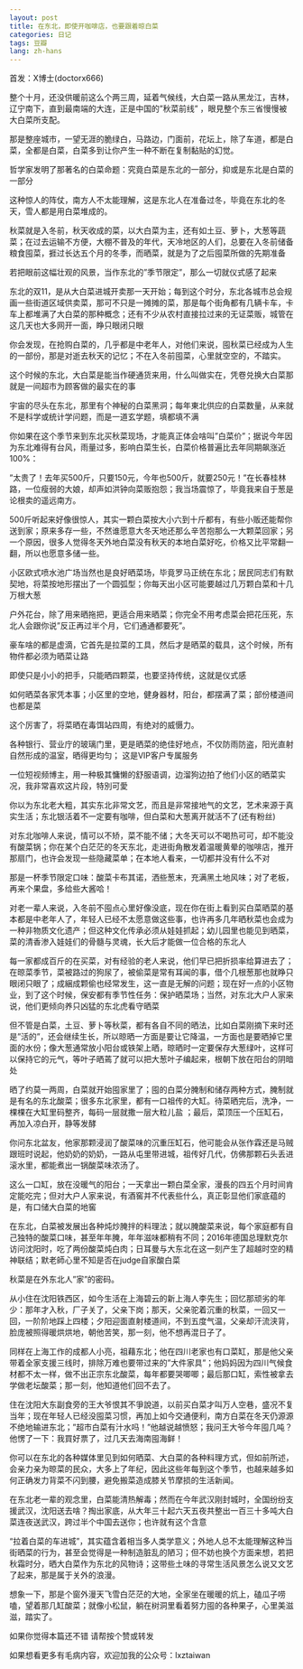 ```yaml
---
layout: post
title: 在东北，即使开咖啡店，也要跟着晾白菜
categories: 日记
tags: 豆瓣
lang: zh-hans
---
```

首发：X博士(doctorx666)

整个十月，还没供暖前这么个两三周，延着气候线，大白菜一路从黑龙江，吉林，辽宁南下，直到最南端的大连，正是中国的”秋菜前线” ，眼見整个东三省慢慢被大白菜所支配。

那是整座城市，一望无涯的脆绿白，马路边，门面前，花坛上，除了车道，都是白菜，全都是白菜，白菜多到让你产生一种不断在复制黏贴的幻觉。

哲学家发明了那著名的白菜命题：究竟白菜是东北的一部分，抑或是东北是白菜的一部分

这种惊人的阵仗，南方人不太能理解，这是东北人在准备过冬，毕竟在东北的冬天，雪人都是用白菜堆成的。

秋菜就是入冬前，秋天收成的菜，以大白菜为主，还有如土豆、萝卜，大葱等蔬菜；在过去运输不方便，大棚不普及的年代，天冷地区的人们，总要在入冬前储备粮食囤菜，捱过长达五个月的冬季，而晒菜，就是为了之后囤菜所做的先期准备

若把眼前这幅壮观的风景，当作东北的”季节限定”，那么一切就仪式感了起来

东北的双11，是从大白菜进城开卖那一天开始；每到这个时分，东北各城市总会规画一些街道区域供卖菜，那可不只是一摊摊的菜，那是每个街角都有几辆卡车，卡车上都堆满了大白菜的那种概念；还有不少从农村直接拉过来的无证菜贩，城管在这几天也大多网开一面，睁只眼闭只眼

你会发现，在抢购白菜的，几乎都是中老年人，对他们来说，囤秋菜已经成为人生的一部份，那是对逝去秋天的记忆；不在入冬前囤菜，心里就空空的，不踏实。

这个时候的东北，大白菜是能当作硬通货来用，什么叫做实在，凭卷兑换大白菜那就是一间超市为顾客做的最实在的事

宇宙的尽头在东北，那里有个神秘的白菜黑洞；每年東北供应的白菜数量，从来就不是科学或统计学问题，而是一道玄学题，填都填不满

你如果在这个季节来到东北买秋菜现场，才能真正体会啥叫”白菜价”；据说今年因为东北难得有台风，雨量过多，影响白菜生长，白菜价格普遍比去年同期飙涨近100%：

”太贵了！去年买500斤，只要150元，今年也500斤，就要250元！”在长春桂林路，一位瘦弱的大娘，却声如洪钟向菜贩抱怨；我当场震惊了，毕竟我来自于葱是论根卖的遥远南方。

500斤听起来好像很惊人，其实一颗白菜按大小六到十斤都有，有些小贩还能帮你送到家；原来多存一些，不然谁愿意大冬天地还那么辛苦抱那么一大颗菜回家；另一个原因，很多人觉得冬天外地白菜没有秋天的本地白菜好吃，价格又比平常翻一翻，所以也愿意多储一些。

小区欧式喷水池广场当然也是良好晒菜场，毕竟罗马正统在东北；居民同志们有默契地，将菜按地形摆出了一个圆弧型；你每天出小区可能要越过几万颗白菜和十几万根大葱

户外花台，除了用来晒拖把，更适合用来晒菜；你完全不用考虑菜会把花压死，东北人会跟你说”反正再过半个月，它们通通都要死”。

豪车啥的都是虚滴，它首先是拉菜的工具，然后才是晒菜的载具，这个时候，所有物件都必须为晒菜让路

即使只是小小的把手，只能晒四颗菜，也要坚持传统，这就是仪式感

如何晒菜各家凭本事；小区里的空地，健身器材，阳台，都摆满了菜；部份楼道间也都是菜

这个厉害了，将菜晒在毒饵站四周，有绝对的威慑力。

各种银行、营业庁的玻璃门里，更是晒菜的绝佳好地点，不仅防雨防盗，阳光直射自然形成的温室，晒得更均匀； 这是VIP客户专属服务

一位短视频博主，用一种极其慵懒的舒服语调，边溜狗边拍了他们小区的晒菜实况，我非常喜欢这片段，特別可愛

你以为东北老大粗，其实东北非常文艺，而且是非常接地气的文艺，艺术来源于真实生活；东北银活着不一定要有咖啡，但白菜和大葱离开就活不了(还有粉丝)

对东北咖啡人来说，情可以不矫，菜不能不储；大冬天可以不喝热可可，却不能没有酸菜锅；你在某个白茫茫的冬天东北，走进街角散发着温暖黄晕的咖啡店，推开那扇门，也许会发现一些隐藏菜单；在本地人看来，一切都并没有什么不对

那是一杯季节限定口味：酸菜卡布其诺，洒些葱末，充满黑土地风味；对了老板，再来个果盘，多给些大酱哈！

对老一辈人来说，入冬前不囤点心里好像没底，现在你在街上看到买白菜晒菜的基本都是中老年人了，年轻人已经不太愿意做这些事，也许再多几年晒秋菜也会成为一种非物质文化遗产；但这种文化传承必须从娃娃抓起；幼儿园里也能见到晒菜，菜的清香渗入娃娃们的骨髓与灵魂，长大后才能做一位合格的东北人

每一家都成百斤的在买菜，对有经验的老人来说，他们早已把折损率给算进去了；在晾菜季节，菜被路过的狗尿了，被偷菜是常有耳闻的事，借个几根葱那也就睁只眼闭只眼了；成綑成颗偷也经常发生，这一直是无解的问题；现在好一点的小区物业，到了这个时候，保安都有季节性任务：保护晒菜场；当然，对东北大户人家来说，他们更倾向养只凶猛的东北虎看守晒菜

但不管是白菜，土豆、萝卜等秋菜，都有各自不同的晒法，比如白菜刚摘下来时还是”活的”，还会继续生长，所以晾晒一方面是要让它降温，一方面也是要晒掉它里面的水份；像大葱通常放小阳台或铁架上晒，晾晒时一定要保存大葱绿叶，这样可以保持它的元气，等叶子晒蔫了就可以把大葱叶子编起来，根朝下放在阳台的阴暗处

晒了约莫一两周，白菜就开始囤家里了；囤的白菜分腌制和储存两种方式，腌制就是有名的东北酸菜；很多东北家里，都有一口祖传的大缸。待菜晒完后，洗净，一棵棵在大缸里码整齐，每码一层就撒一层大粒儿盐 ；最后，菜顶压一个压缸石，再加入凉白开，静等发酵

你问东北盆友，他家那颗浸润了酸菜味的沉重压缸石，他可能会从张作霖还是马贼跟班时说起，他奶奶的奶奶，一路从屯里带进城，祖传好几代，仿佛那颗石头丢进滚水里，都能煮出一锅酸菜味浓汤了。

这么一口缸，放在没暖气的阳台；一天拿出一颗白菜全家，漫長的四五个月时间肯定能吃完；但对大户人家来说，有酒窖并不代表些什么，真正彰显他们家底蕴的是，有口储大白菜的地窖

在东北，白菜被发展出各种炖炒腌拌的料理法；就以腌酸菜来说，每个家庭都有自己独特的酸菜口味，甚至年年腌，年年滋味都稍有不同；2016年德国总理默克尔访问沈阳时，吃了两份酸菜炖白肉；日耳曼与大东北在这一刻产生了超越时空的精神联结；默老師心里不知是否在judge自家酸白菜

秋菜是在外东北人”家”的密码。

从小住在沈阳铁西区，如今生活在上海碧云的新上海人李先生；回忆那顽劣的年少：那年才入秋，厂子关了，父亲下岗；那天，父亲驼着沉重的秋菜，一回又一回，一阶阶地踩上四楼；夕阳迎面直射楼道间，不到五度气温，父亲却汗流浃背，脸庞被照得暖烘烘地，朝他苦笑，那一刻，他不想再混日子了。

同样在上海工作的成都人小亮，祖藉东北；他在四川老家也有口菜缸，那是他父亲带着全家支援三线时，排除万难也要带过来的”大件家具”；他妈妈因为四川气候食材都不太一样，做不出正宗东北酸菜，每年都要哭唧唧；最后那口缸，索性被拿去学做老坛酸菜；那一刻，他知道他们回不去了。

住在沈阳大东副食旁的王大爷恨其不爭說道，以前买白菜才叫万人空巷，盛况不复当年；现在年轻人已经没囤菜习惯，再加上如今交通便利，南方白菜在冬天仍源源不绝地输进东北；”超市白菜有汁水吗！”他越说越愤怒；我问王大爷今年囤几吨？他愣了一下：我買好票了，过几天去海南囤海鲜！

你可以在东北的各种媒体里见到如何晒菜、大白菜的各种料理方式，但如前所述，会亲力亲为晾菜的民众，大多上了年纪，因此这些年每到这个季节，也越来越多如何正确发力背菜不闪到腰，避免搬菜造成膝关节摩损的生活新闻。

在东北老一辈的观念里，白菜能清热解毒；然而在今年武汉刚封城时，全国纷纷支援武汉，沈阳送去啥？掏出家底，从大年三十起六天五夜共整出一百三十多吨大白菜连夜送武汉，跨过半个中国去送你；也许就有这个含意

“拉着白菜的车进城”，其实蕴含着相当多人类学意义；外地人总不太能理解这种当街晒菜的行为，甚至会觉得是一种制造脏乱的陋习；但不妨也换个方面来想，若把秋霜时分，晒大白菜作为东北的风物诗；这带些土味的寻常生活风景怎么说又文艺了起来，那是属于关外的浪漫。

想象一下，那是个窗外漫天飞雪白茫茫的大地，全家坐在暖暖的炕上，磕瓜子唠嗑，望着那几缸酸菜；就像小松鼠，躺在树洞里看着努力囤的各种果子，心里美滋滋，踏实了。

如果你觉得本篇还不错  请帮按个赞或转发

如果想看更多有毛病内容，欢迎加我的公众号：lxztaiwan

